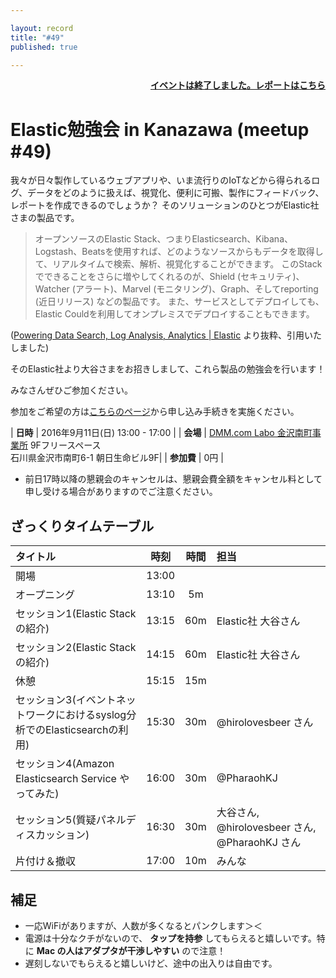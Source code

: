 ```yaml
---

layout: record
title: "#49"
published: true

---
```


<div style="text-align: right;"><a href="./report.html"><strong>イベントは終了しました。レポートはこちら</strong></a></div>

# Elastic勉強会 in Kanazawa (meetup #49)

我々が日々製作しているウェブアプリや、いま流行りのIoTなどから得られるログ、データをどのように扱えば、視覚化、便利に可搬、製作にフィードバック、レポートを作成できるのでしょうか？
そのソリューションのひとつがElastic社さまの製品です。

> オープンソースのElastic Stack、つまりElasticsearch、Kibana、Logstash、Beatsを使用すれば、どのようなソースからもデータを取得して、リアルタイムで検索、解析、視覚化することができます。
> このStackでできることをさらに増やしてくれるのが、Shield (セキュリティ)、Watcher (アラート)、Marvel (モニタリング)、Graph、そしてreporting (近日リリース) などの製品です。
> また、サービスとしてデプロイしても、Elastic Couldを利用してオンプレミスでデプロイすることもできます。

([Powering Data Search, Log Analysis, Analytics \| Elastic](https://www.elastic.co/jp/products) より抜粋、引用いたしました)

そのElastic社より大谷さまをお招きしまして、これら製品の勉強会を行います！

みなさんぜひご参加ください。

参加をご希望の方は<a href="http://connpass.com/event/38656/">こちらのページ</a>から申し込み手続きを実施ください。

| **日時**   | 2016年9月11日(日) 13:00 - 17:00 |
| **会場**   | [DMM\.com Labo 金沢南町事業所](http://labo.dmm.com/about/access/) 9Fフリースペース<br>石川県金沢市南町6-1 朝日生命ビル9F|
| **参加費** | 0円 |

* 前日17時以降の懇親会のキャンセルは、懇親会費全額をキャンセル料として申し受ける場合がありますのでご注意ください。


## ざっくりタイムテーブル

| タイトル                                | 時刻  | 時間 | 担当                                                    |
|:----------------------------------------|:-----:|:----:|:--------------------------------------------------------|
| 開場                                    | 13:00 |      |                                                         |
| オープニング                            | 13:10 |  5m   |                                                         |
| セッション1(Elastic Stackの紹介)        | 13:15 | 60m  | Elastic社 大谷さん                                      |
| セッション2(Elastic Stackの紹介)        | 14:15 | 60m  | Elastic社 大谷さん                                      |
| 休憩                                    | 15:15 | 15m  |                                                         |
| セッション3(イベントネットワークにおけるsyslog分析でのElasticsearchの利用) | 15:30 | 30m  | @hirolovesbeer さん  |
| セッション4(Amazon Elasticsearch Service やってみた) | 16:00 | 30m  | @PharaohKJ                                 |
| セッション5(質疑パネルディスカッション) | 16:30 | 30m  | 大谷さん, @hirolovesbeer さん, @PharaohKJ さん          |
| 片付け＆撤収                            | 17:00 | 10m  | みんな                                                  |


## 補足

- 一応WiFiがありますが、人数が多くなるとパンクします＞＜
- 電源は十分なクチがないので、 **タップを持参** してもらえると嬉しいです。特に **Mac の人はアダプタが干渉しやすい** ので注意！
- 遅刻しないでもらえると嬉しいけど、途中の出入りは自由です。
